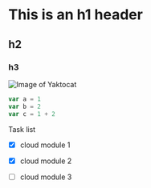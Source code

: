 # This is an h1 header
## h2
### h3
![Image of Yaktocat](https://octodex.github.com/images/yaktocat.png)
```Javascript
var a = 1
var b = 2
var c = 1 + 2
```

Task list
- [x] cloud module 1
- [x] cloud module 2
- [ ] cloud module 3

